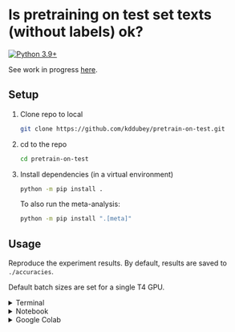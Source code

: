 # Is pretraining on test set texts (without labels) ok?

[![Python 3.9+](https://img.shields.io/badge/python-3.9+-blue.svg?logo=python&style=for-the-badge)](https://www.python.org/downloads/release/python-390/)

See work in progress
[here](https://stats.stackexchange.com/questions/611877/is-pretraining-on-test-set-texts-without-labels-ok).


## Setup

1. Clone repo to local

   ```bash
   git clone https://github.com/kddubey/pretrain-on-test.git
   ```

2. cd to the repo

   ```bash
   cd pretrain-on-test
   ```

3. Install dependencies (in a virtual environment)

   ```bash
   python -m pip install .
   ```

   To also run the meta-analysis:

   ```bash
   python -m pip install ".[meta]"
   ```


## Usage

Reproduce the experiment results. By default, results are saved to `./accuracies`.

Default batch sizes are set for a single T4 GPU.

<details>
<summary>Terminal</summary>

```bash
python run.py --model_type bert | tee run.log
```

For quick local tests:

```bash
python run.py \
--model_type bert \
--dataset_names ag_news \
--num_subsamples 1 \
--num_train 10 \
--num_test 10 | tee run.log
```

</details>


<details>
<summary>Notebook</summary>

The stdout for terminal runs is quite verbose. For shorter info, run this in a notebook.

```python
from run import run

run(model_type="bert")
```

For quick local tests:

```python
from run import run

run(
    model_type="bert",
    dataset_names=["ag_news"],
    num_subsamples=1,
    num_train=10,
    num_test=10,
)
```

</details>


<details>
<summary>Google Colab</summary>

See [this
notebook](https://github.com/kddubey/pretrain-on-test/blob/main/google_colab.ipynb).

</details>
